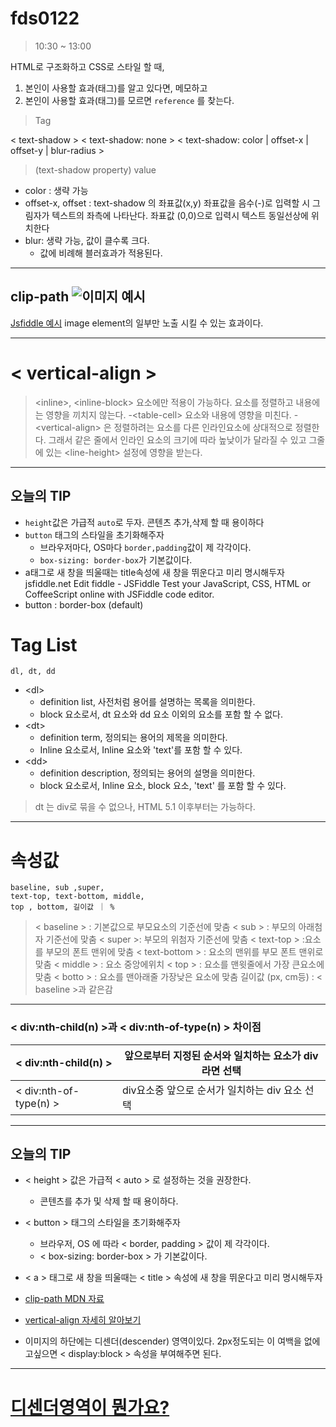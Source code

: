 # fds0122

> 10:30 ~ 13:00

HTML로 구조화하고 CSS로 스타일 할 때,

1. 본인이 사용할 효과(태그)를 알고 있다면, 메모하고
2. 본인이 사용할 효과(태그)를 모르면 `reference` 를 찾는다.

> Tag

&lt; text-shadow &gt; 
&lt; text-shadow: none &gt;
&lt; text-shadow: color | offset-x | offset-y | blur-radius &gt;

> (text-shadow property) value

- color : 생략 가능
- offset-x, offset : text-shadow 의 좌표값(x,y) 좌표값을 음수(-)로 입력할 시 그림자가 텍스트의 좌측에 나타난다. 좌표값 (0,0)으로 입력시 텍스트 동일선상에 위치한다  
- blur: 생략 가능, 값이 클수록 크다.
  - 값에 비례해 블러효과가 적용된다.

---
clip-path
![이미지 예시](https://mblogthumb-phinf.pstatic.net/20160705_112/love_junim_1467649950605TwhDN_JPEG/clip-visual.jpg?type=w2)
---

[Jsfiddle 예시](http://jsfiddle.net/davidThomas/36tg0one/)
image element의 일부만 노출 시킬 수 있는 효과이다.

---

# &lt; vertical-align &gt;

>&lt;inline&gt;, &lt;inline-block&gt; 요소에만 적용이 가능하다. 요소를 정렬하고 내용에는 영향을 끼치지 않는다. 
>-&lt;table-cell&gt; 요소와 내용에 영향을 미친다.
>-&lt;vertical-align&gt; 은 정렬하려는 요소를 다른 인라인요소에 상대적으로 정렬한다. 그래서 같은 줄에서 인라인 요소의 크기에 따라 높낮이가 달라질 수 있고 그줄에 있는 &lt;line-height&gt; 설정에 영향을 받는다.

---
## 오늘의 TIP
- <code>height</code>값은 가급적 <code>auto</code>로 두자. 콘텐츠 추가,삭제 할 때 용이하다
- <code>button</code> 태그의 스타일을 초기화해주자
    - 브라우저마다, OS마다 <code>border,padding</code>값이 제 각각이다.
    - <code>box-sizing: border-box</code>가 기본값이다.
- a태그로 새 창을 띄울때는 title속성에 새 창을 뛰운다고 미리 명시해두자
  jsfiddle.net
  Edit fiddle - JSFiddle
  Test your JavaScript, CSS, HTML or CoffeeScript online with JSFiddle code editor.
- button : border-box (default)
# Tag List 

	dl, dt, dd

- &lt;dl&gt;
    - definition list, 사전처럼 용어를 설명하는 목록을 의미한다.
    - block 요소로서, dt 요소와 dd 요소 이외의 요소를 포함 할 수 없다.
- &lt;dt&gt;
    - definition term, 정의되는 용어의 제목을 의미한다.
    - Inline 요소로서, Inline 요소와 'text'를 포함 할 수 있다.
- &lt;dd&gt;
    - definition description, 정의되는 용어의 설명을 의미한다.
    - block 요소로서, Inline 요소, block 요소, 'text' 를 포함 할 수 있다.

> dt 는 div로 묶을 수 없으나, HTML 5.1 이후부터는 가능하다.

---

# 속성값

	baseline, sub ,super, 
	text-top, text-bottom, middle,
	top , bottom, 길이값 ｜ %

>&lt; baseline &gt; : 기본값으로 부모요소의 기준선에 맞춤 
>&lt; sub &gt; : 부모의 아래첨자 기준선에 맞춤
>&lt; super &gt;: 부모의 위첨자 기준선에 맞춤
>&lt; text-top &gt; :요소를 부모의 폰트 맨위에 맞춤
>&lt; text-bottom &gt; :  요소의 맨위를 부모 폰트 맨위로 맞춤
>&lt; middle &gt; : 요소 중앙에위치
>&lt; top &gt; : 요소를 맨윗줄에서 가장 큰요소에맞춤
>&lt; botto &gt; : 요소를 맨아래줄 가장낮은 요소에 맞춤
>길이값 (px, cm등) : &lt; baseline &gt;과 같은감

---

### &lt; div:nth-child(n) &gt;과 &lt; div:nth-of-type(n) &gt; 차이점
| &lt; div:nth-child(n) &gt;   | 앞으로부터 지정된 순서와 일치하는 요소가 div라면 선택 |
| ---------------------------- | ------------------------------- |
| &lt; div:nth-of-type(n) &gt; | div요소중 앞으로 순서가 일치하는 div 요소 선택   |

---

## 오늘의 TIP
- &lt; height &gt; 값은 가급적 &lt; auto &gt; 로 설정하는 것을 권장한다. 
  - 콘텐츠를 추가 및 삭제 할 때 용이하다.
- &lt; button &gt;  태그의 스타일을 초기화해주자
  - 브라우저, OS 에 따라 &lt; border, padding &gt; 값이 제 각각이다.
  - &lt; box-sizing: border-box &gt; 가 기본값이다.
- &lt; a &gt; 태그로 새 창을 띄울때는 &lt; title &gt; 속성에 새 창을 뛰운다고 미리 명시해두자

- [clip-path MDN 자료](https://developer.mozilla.org/ko/docs/Web/CSS/clip-path)
- [vertical-align 자세히 알아보기](http://aboooks.tistory.com/171)
- 이미지의 하단에는 디센더(descender) 영역이있다. 2px정도되는 이 여백을 없에고싶으면 &lt; display:block &gt; 속성을 부여해주면 된다. 

---

# [디센더영역이 뭔가요?](http://aboooks.tistory.com/193)

